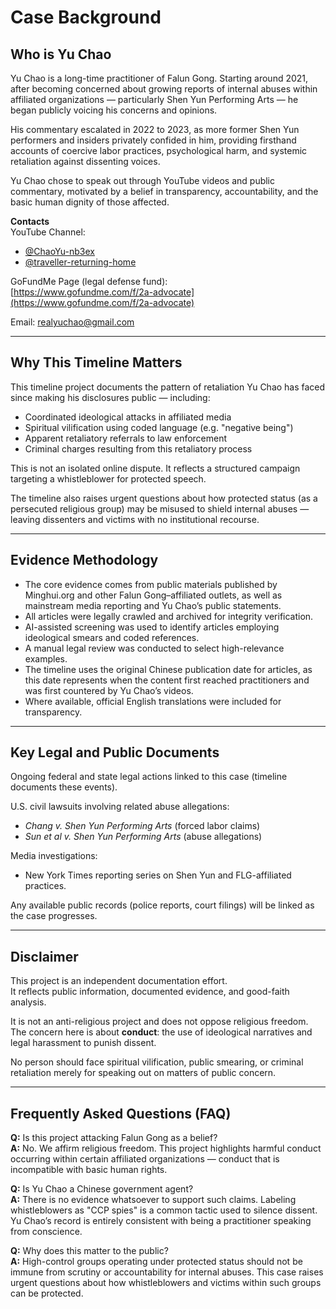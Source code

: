# Case Background

## Who is Yu Chao

Yu Chao is a long-time practitioner of Falun Gong. Starting around 2021, after becoming concerned about growing reports of internal abuses within affiliated organizations — particularly Shen Yun Performing Arts — he began publicly voicing his concerns and opinions.

His commentary escalated in 2022 to 2023, as more former Shen Yun performers and insiders privately confided in him, providing firsthand accounts of coercive labor practices, psychological harm, and systemic retaliation against dissenting voices.

Yu Chao chose to speak out through YouTube videos and public commentary, motivated by a belief in transparency, accountability, and the basic human dignity of those affected.

**Contacts**  
YouTube Channel:  
- [@ChaoYu-nb3ex](https://www.youtube.com/@ChaoYu-nb3ex)  
- [@traveller-returning-home](https://www.youtube.com/@traveller-returning-home)  

GoFundMe Page (legal defense fund):  
[https://www.gofundme.com/f/2a-advocate](https://www.gofundme.com/f/2a-advocate)  

Email: realyuchao@gmail.com

---

## Why This Timeline Matters

This timeline project documents the pattern of retaliation Yu Chao has faced since making his disclosures public — including:

- Coordinated ideological attacks in affiliated media
- Spiritual vilification using coded language (e.g. "negative being")
- Apparent retaliatory referrals to law enforcement
- Criminal charges resulting from this retaliatory process

This is not an isolated online dispute. It reflects a structured campaign targeting a whistleblower for protected speech.

The timeline also raises urgent questions about how protected status (as a persecuted religious group) may be misused to shield internal abuses — leaving dissenters and victims with no institutional recourse.

---

## Evidence Methodology

- The core evidence comes from public materials published by Minghui.org and other Falun Gong–affiliated outlets, as well as mainstream media reporting and Yu Chao’s public statements.
- All articles were legally crawled and archived for integrity verification.
- AI-assisted screening was used to identify articles employing ideological smears and coded references.
- A manual legal review was conducted to select high-relevance examples.
- The timeline uses the original Chinese publication date for articles, as this date represents when the content first reached practitioners and was first countered by Yu Chao’s videos.
- Where available, official English translations were included for transparency.

---

## Key Legal and Public Documents

Ongoing federal and state legal actions linked to this case (timeline documents these events).

U.S. civil lawsuits involving related abuse allegations:

- *Chang v. Shen Yun Performing Arts* (forced labor claims)
- *Sun et al v. Shen Yun Performing Arts* (abuse allegations)

Media investigations:

- New York Times reporting series on Shen Yun and FLG-affiliated practices.

Any available public records (police reports, court filings) will be linked as the case progresses.

---

## Disclaimer

This project is an independent documentation effort.  
It reflects public information, documented evidence, and good-faith analysis.

It is not an anti-religious project and does not oppose religious freedom.  
The concern here is about **conduct**: the use of ideological narratives and legal harassment to punish dissent.

No person should face spiritual vilification, public smearing, or criminal retaliation merely for speaking out on matters of public concern.

---

## Frequently Asked Questions (FAQ)

**Q:** Is this project attacking Falun Gong as a belief?  
**A:** No. We affirm religious freedom. This project highlights harmful conduct occurring within certain affiliated organizations — conduct that is incompatible with basic human rights.

**Q:** Is Yu Chao a Chinese government agent?  
**A:** There is no evidence whatsoever to support such claims. Labeling whistleblowers as "CCP spies" is a common tactic used to silence dissent. Yu Chao’s record is entirely consistent with being a practitioner speaking from conscience.

**Q:** Why does this matter to the public?  
**A:** High-control groups operating under protected status should not be immune from scrutiny or accountability for internal abuses. This case raises urgent questions about how whistleblowers and victims within such groups can be protected.
